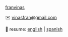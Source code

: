 <link rel="stylesheet" href="https://maxcdn.bootstrapcdn.com/font-awesome/4.4.0/css/font-awesome.min.css">

<i class="fa fa-github"></i> [franvinas](https://github.com/franvinas)

✉️ [vinasfran@gmail.com](mailto:vinasfran@gmail.com)

📎 resume: [english](https://github.com/franvinas/eng-resume.pdf) \| [spanish](https://github.com/franvinas/spa-resume.pdf)


